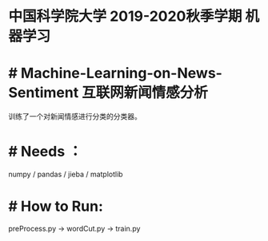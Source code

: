 # 中国科学院大学 2019-2020秋季学期 机器学习

# # Machine-Learning-on-News-Sentiment 互联网新闻情感分析

训练了一个对新闻情感进行分类的分类器。

# # Needs ：
  numpy / pandas / jieba / matplotlib
  
# # How to Run:
preProcess.py -> wordCut.py -> train.py
